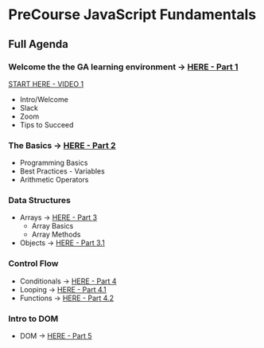 # PreCourse JavaScript Fundamentals

## Full Agenda

### Welcome the the GA learning environment -> [HERE - Part 1](./sections/part1.md)
[START HERE - VIDEO 1](https://generalassembly.zoom.us/rec/share/mVCTsEKTM8Tdb1LXnAjKHID5Piikvenu5_r7jLDWE-xAAV-sV1GO494_5nufYdpT.a2VuGdBGYsI5X5xX?startTime=1706649835000)
- Intro/Welcome
- Slack 
- Zoom
- Tips to Succeed

### The Basics -> [HERE - Part 2](./sections/part2.md)
- Programming Basics
- Best Practices - Variables
- Arithmetic Operators

### Data Structures
- Arrays -> [HERE - Part 3](./sections/part3.md)
    - Array Basics
    - Array Methods
- Objects -> [HERE - Part 3.1](./sections/part3.1.md)

### Control Flow
- Conditionals -> [HERE - Part 4](./sections/part4.md)
- Looping -> [HERE - Part 4.1](./sections/part4.1.md)
- Functions -> [HERE - Part 4.2](./sections/part4.2.md)

### Intro to DOM
- DOM -> [HERE - Part 5](./sections/part5.md)


